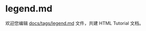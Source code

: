 legend.md
===

欢迎您编辑 <a target="__blank" href="https://github.com/jaywcjlove/html-tutorial/blob/master/docs/tags/legend.md">docs/tags/legend.md</a> 文件，共建 HTML Tutorial 文档。